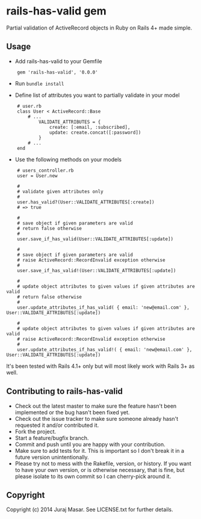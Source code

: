 # rails-has-valid gem

Partial validation of ActiveRecord objects in Ruby on Rails 4+ made simple.

## Usage

* Add rails-has-valid to your Gemfile

```
	gem 'rails-has-valid', '0.0.0'
```

* Run `bundle install`

* Define list of attributes you want to partially validate in your model

```
	# user.rb
	class User < ActiveRecord::Base
		# ...
			VALIDATE_ATTRIBUTES = {
				create: [:email, :subscribed],
				update: create.concat([:password])
			}
		# ...
	end
```

* Use the following methods on your models

```
	# users_controller.rb
	user = User.new

	#
	# validate given attributes only
	#
	user.has_valid?(User::VALIDATE_ATTRIBUTES[:create])
	# => true

	# 
	# save object if given parameters are valid
	# return false otherwise
	#
	user.save_if_has_valid(User::VALIDATE_ATTRIBUTES[:update])

	# 
	# save object if given parameters are valid
	# raise ActiveRecord::RecordInvalid exception otherwise
	#
	user.save_if_has_valid!(User::VALIDATE_ATTRIBUTES[:update])	

	#
	# update object attributes to given values if given attributes are valid
	# return false otherwise
	#
	user.update_attributes_if_has_valid( { email: 'new@email.com' }, User::VALIDATE_ATTRIBUTES[:update])

	#
	# update object attributes to given values if given attributes are valid
	# raise ActiveRecord::RecordInvalid exception otherwise
	#
	user.update_attributes_if_has_valid!( { email: 'new@email.com' }, User::VALIDATE_ATTRIBUTES[:update])	
```

It's been tested with Rails 4.1+ only but will most likely work with Rails 3+ as well.

## Contributing to rails-has-valid
 
* Check out the latest master to make sure the feature hasn't been implemented or the bug hasn't been fixed yet.
* Check out the issue tracker to make sure someone already hasn't requested it and/or contributed it.
* Fork the project.
* Start a feature/bugfix branch.
* Commit and push until you are happy with your contribution.
* Make sure to add tests for it. This is important so I don't break it in a future version unintentionally.
* Please try not to mess with the Rakefile, version, or history. If you want to have your own version, or is otherwise necessary, that is fine, but please isolate to its own commit so I can cherry-pick around it.

## Copyright

Copyright (c) 2014 Juraj Masar. See LICENSE.txt for
further details.


